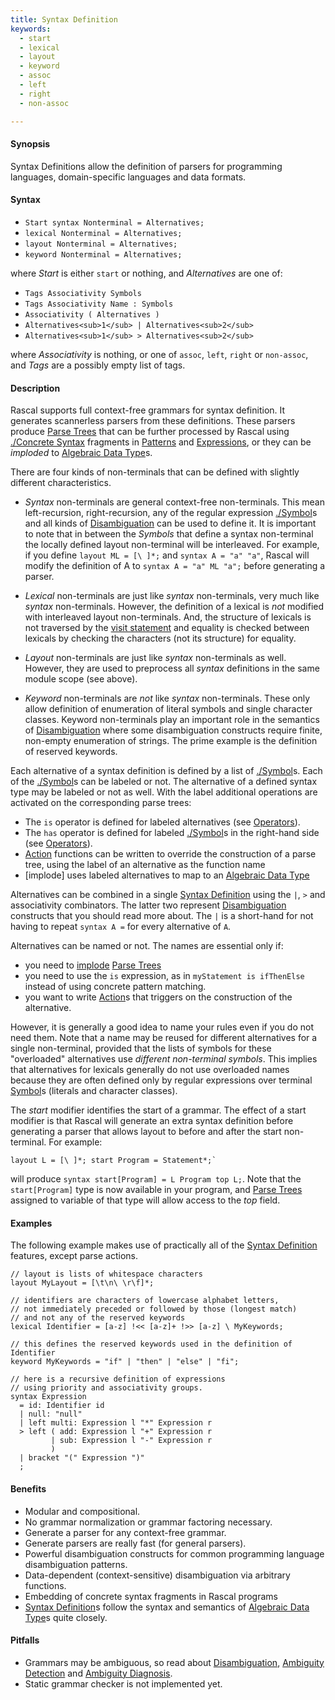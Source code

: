 ```yaml
---
title: Syntax Definition
keywords:
  - start
  - lexical
  - layout
  - keyword
  - assoc
  - left
  - right
  - non-assoc

---
```


#### Synopsis

Syntax Definitions allow the definition of parsers for programming languages, domain-specific languages and data formats.

#### Syntax

*  `Start syntax Nonterminal = Alternatives;`
*  `lexical Nonterminal = Alternatives;`
*  `layout Nonterminal = Alternatives;`
*  `keyword Nonterminal = Alternatives;`


where _Start_ is either `start` or nothing, and _Alternatives_ are one of:

*  `Tags Associativity Symbols`
*  `Tags Associativity Name : Symbols`
*  `Associativity ( Alternatives )`
*  `Alternatives<sub>1</sub> | Alternatives<sub>2</sub>`  
*  `Alternatives<sub>1</sub> > Alternatives<sub>2</sub>`  


where _Associativity_ is nothing, or one of `assoc`, `left`, `right` or `non-assoc`, and _Tags_ are a possibly empty list of tags.

#### Description

Rascal supports full context-free grammars for syntax definition. It generates scannerless parsers from these definitions. 
These parsers produce [Parse Trees](../../../Rascal/Declarations/SyntaxDefinition/ParseTrees) that can be further processed by Rascal using [./Concrete Syntax](../../../Rascal/Expressions/ConcreteSyntax) fragments
 in [Patterns](../../../Rascal/Patterns) and [Expressions](../../../Rascal/Expressions), or they can be _imploded_ to [Algebraic Data Type](../../../Rascal/Declarations/AlgebraicDataType)s.

There are four kinds of non-terminals that can be defined with slightly different characteristics.

*  _Syntax_ non-terminals are general context-free non-terminals. This mean left-recursion, right-recursion, any of the regular expression [./Symbol](../../../Rascal/Declarations/SyntaxDefinition/Symbol)s and all kinds of [Disambiguation](../../../Rascal/Declarations/SyntaxDefinition/Disambiguation) can be used to define it.
   It is important to note that in between the _Symbols_ that define a syntax non-terminal the locally defined layout non-terminal will be interleaved. 
   For example, if you define `layout ML = [\ ]*;` and `syntax A = "a" "a"`, Rascal will modify the definition of A to `syntax A = "a" ML "a";` before generating a parser.

*  _Lexical_ non-terminals are just like _syntax_ non-terminals, very much like _syntax_ non-terminals. 
   However, the definition of a lexical is _not_ modified with interleaved layout non-terminals. 
   And, the structure of lexicals is not traversed by the [visit statement](../../../Rascal/Statements/Visit) and equality is checked between lexicals 
   by checking the characters (not its structure) for equality. 

*  _Layout_ non-terminals are just like _syntax_ non-terminals as well. However, they are used to preprocess all _syntax_ definitions in the same module scope (see above).

*  _Keyword_ non-terminals are _not_ like _syntax_ non-terminals. These only allow definition of enumeration of literal 
   symbols and single character classes. Keyword non-terminals play an important role in the semantics of [Disambiguation](../../../Rascal/Declarations/SyntaxDefinition/Disambiguation)
   where some disambiguation constructs require finite, non-empty enumeration of strings. 
   The prime example is the definition of reserved keywords.


Each alternative of a syntax definition is defined by a list of [./Symbol](../../../Rascal/Declarations/SyntaxDefinition/Symbol)s. Each of the [./Symbol](../../../Rascal/Declarations/SyntaxDefinition/Symbol)s can be labeled or not.
The alternative of a defined syntax type may be labeled or not as well. With the label additional operations are activated on the corresponding parse trees:

*  The `is` operator is defined for labeled alternatives (see [Operators](../../../Rascal/Expressions/Operators)).
*  The `has` operator is defined for labeled [./Symbol](../../../Rascal/Declarations/SyntaxDefinition/Symbol)s in the right-hand side (see [Operators](../../../Rascal/Expressions/Operators)).
*  [Action](../../../Rascal/Declarations/SyntaxDefinition/Action) functions can be written to override the construction of a parse tree, using the label of an alternative as the function name
*  [implode] uses labeled alternatives to map to an [Algebraic Data Type](../../../Rascal/Declarations/AlgebraicDataType)


Alternatives can be combined in a single [Syntax Definition](../../../Rascal/Declarations/SyntaxDefinition) using the `|`, `>` and associativity combinators.
The latter two represent [Disambiguation](../../../Rascal/Declarations/SyntaxDefinition/Disambiguation) constructs that you should read more about. The `|` is a short-hand for not having to repeat `syntax A =` for every alternative of `A`.

Alternatives can be named or not. The names are essential only if:

*  you need to [implode](../../../Library/ParseTree#ParseTree-implode) [Parse Trees](../../../Rascal/Declarations/SyntaxDefinition/ParseTrees)
*  you need to use the `is` expression, as in `myStatement is ifThenElse` instead of using concrete pattern matching.
*  you want to write [Action](../../../Rascal/Declarations/SyntaxDefinition/Action)s that triggers on the construction of the alternative.


However, it is generally a good idea to name your rules even if you do not need them. 
Note that a name may be reused for different alternatives for a single non-terminal, 
provided that the lists of symbols for these "overloaded" alternatives use _different non-terminal symbols_. 
This implies that alternatives for lexicals generally do not use overloaded names because they are often 
defined only by regular expressions over terminal [Symbol](../../../Rascal/Declarations/SyntaxDefinition/Symbol)s (literals and character classes).

The _start_ modifier identifies the start of a grammar. 
The effect of a start modifier is that Rascal will generate an extra syntax definition before generating a parser
that allows layout to before and after the start non-terminal. 
For example:
```rascal
layout L = [\ ]*; start Program = Statement*;`
```
will produce `syntax start[Program] = L Program top L;`. 
Note that the `start[Program]` type is now available in your program, and [Parse Trees](../../../Rascal/Declarations/SyntaxDefinition/ParseTrees) assigned to variable of that 
type will allow access to the _top_ field.


#### Examples

The following example makes use of practically all of the [Syntax Definition](../../../Rascal/Declarations/SyntaxDefinition) features, except parse actions.
```rascal
// layout is lists of whitespace characters
layout MyLayout = [\t\n\ \r\f]*;

// identifiers are characters of lowercase alphabet letters, 
// not immediately preceded or followed by those (longest match)
// and not any of the reserved keywords
lexical Identifier = [a-z] !<< [a-z]+ !>> [a-z] \ MyKeywords;

// this defines the reserved keywords used in the definition of Identifier
keyword MyKeywords = "if" | "then" | "else" | "fi";

// here is a recursive definition of expressions 
// using priority and associativity groups.
syntax Expression 
  = id: Identifier id
  | null: "null"
  | left multi: Expression l "*" Expression r
  > left ( add: Expression l "+" Expression r
         | sub: Expression l "-" Expression r
         )
  | bracket "(" Expression ")"
  ;
```

#### Benefits

*  Modular and compositional.
*  No grammar normalization or grammar factoring necessary.
*  Generate a parser for any context-free grammar.
*  Generate parsers are really fast (for general parsers).
*  Powerful disambiguation constructs for common programming language disambiguation patterns.
*  Data-dependent (context-sensitive) disambiguation via arbitrary functions.
*  Embedding of concrete syntax fragments in Rascal programs
*  [Syntax Definition](../../../Rascal/Declarations/SyntaxDefinition)s follow the syntax and semantics of [Algebraic Data Type](../../../Rascal/Declarations/AlgebraicDataType)s quite closely.

#### Pitfalls

*  Grammars may be ambiguous, so read about [Disambiguation](../../../Rascal/Declarations/SyntaxDefinition/Disambiguation), [Ambiguity Detection](../../../Rascal/Declarations/SyntaxDefinition/AmbiguityDetection) and [Ambiguity Diagnosis](../../../Rascal/Declarations/SyntaxDefinition/AmbiguityDiagnosis).
*  Static grammar checker is not implemented yet.


